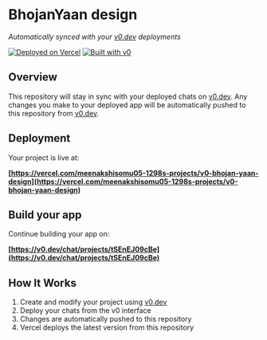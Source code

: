 # BhojanYaan design

*Automatically synced with your [v0.dev](https://v0.dev) deployments*

[![Deployed on Vercel](https://img.shields.io/badge/Deployed%20on-Vercel-black?style=for-the-badge&logo=vercel)](https://vercel.com/meenakshisomu05-1298s-projects/v0-bhojan-yaan-design)
[![Built with v0](https://img.shields.io/badge/Built%20with-v0.dev-black?style=for-the-badge)](https://v0.dev/chat/projects/tSEnEJ09cBe)

## Overview

This repository will stay in sync with your deployed chats on [v0.dev](https://v0.dev).
Any changes you make to your deployed app will be automatically pushed to this repository from [v0.dev](https://v0.dev).

## Deployment

Your project is live at:

**[https://vercel.com/meenakshisomu05-1298s-projects/v0-bhojan-yaan-design](https://vercel.com/meenakshisomu05-1298s-projects/v0-bhojan-yaan-design)**

## Build your app

Continue building your app on:

**[https://v0.dev/chat/projects/tSEnEJ09cBe](https://v0.dev/chat/projects/tSEnEJ09cBe)**

## How It Works

1. Create and modify your project using [v0.dev](https://v0.dev)
2. Deploy your chats from the v0 interface
3. Changes are automatically pushed to this repository
4. Vercel deploys the latest version from this repository